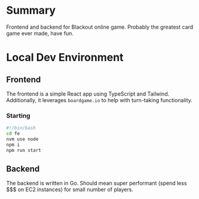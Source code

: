 # Summary
Frontend and backend for Blackout online game.
Probably the greatest card game ever made, have fun.

# Local Dev Environment

## Frontend
The frontend is a simple React app using TypeScript and Tailwind. Additionally, it leverages `boardgame.io` to help with turn-taking functionality.

### Starting
```bash
#!/bin/bash
cd fe
nvm use node
npm i
npm run start
```

## Backend
The backend is written in Go. Should mean super performant (spend less $$$ on EC2 instances) for small number of players.